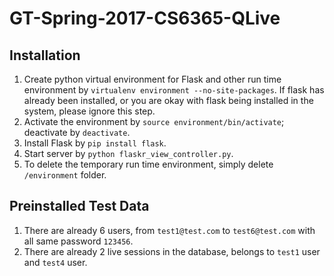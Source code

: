 # GT-Spring-2017-CS6365-QLive

## Installation
1. Create python virtual environment for Flask and other run time environment by `virtualenv environment --no-site-packages`. If flask has already been installed, or you are okay with flask being installed in the system, please ignore this step.
2. Activate the environment by `source environment/bin/activate`; deactivate by `deactivate`.
3. Install Flask by `pip install flask`.
4. Start server by `python flaskr_view_controller.py`.
5. To delete the temporary run time environment, simply delete `/environment` folder.

## Preinstalled Test Data
1. There are already 6 users, from `test1@test.com` to `test6@test.com` with all same password `123456`.
2. There are already 2 live sessions in the database, belongs to `test1` user and `test4` user.

